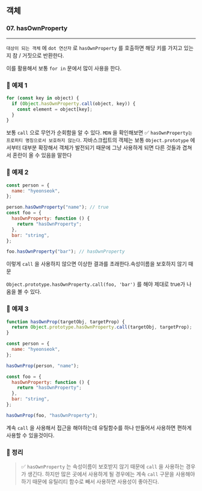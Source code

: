 ## 객체

### 07. hasOwnProperty

---

`대상이 되는 객체` 에 `dot 연산자` 로 `hasOwnProperty` 를 호출하면 해당 키를 가지고 있는지 참 / 거짓으로 반환한다.

이를 활용해서 보통 `for in` 문에서 많이 사용을 한다.

### 📌 예제 1

```js
for (const key in object) {
  if (Object.hasOwnProperty.call(object, key)) {
    const element = object[key];
  }
}
```

보통 `call` 으로 무언가 순회함을 알 수 있다. `MDN` 을 확인해보면 ✅ `hasOwnProperty는 프로퍼티 명칭으로서 보호하지 않는다`. 자바스크립트의 객체는 보통 `Object.prototype` 에서부터 대부분 확장해서 객체가 발전되기 때문에 그냥 사용하게 되면 다른 것들과 겹쳐서 혼란이 올 수 있음을 말한다

### 📌 예제 2

```js
const person = {
  name: "hyeonseok",
};

person.hasOwnProperty("name"); // true
const foo = {
  hasOwnProperty: function () {
    return "hasOwnProperty";
  },
  bar: "string",
};

foo.hasOwnProperty("bar"); // hasOwnProperty
```

이렇게 `call` 을 사용하지 않으면 이상한 결과를 초래한다.속성이름을 보호하지 않기 때문

`Object.prototype.hasOwnProperty.call(foo, 'bar')` 를 해야 제대로 true가 나옴을 볼 수 있다.

### 📌 예제 3

```js
function hasOwnProp(targetObj, targetProp) {
  return Object.prototype.hasOwnProperty.call(targetObj, targetProp);
}

const person = {
  name: "hyeonseok",
};

hasOwnProp(person, "name");

const foo = {
  hasOwnProperty: function () {
    return "hasOwnProperty";
  },
  bar: "string",
};

hasOwnProp(foo, "hasOwnProperty");
```

계속 `call` 을 사용해서 접근을 해야하는데 유틸함수를 하나 만들어서 사용하면 편하게 사용할 수 있을것이다.

### 📌 정리

> ✅ `hasOwnProperty` 는 속성이름이 보호받지 않기 때문에 `call` 을 사용하는 경우가 생긴다. 하지만 많은 곳에서 사용하게 될 경우에는 계속 `call` 구문을 사용해야 하기 때문에 유틸리티 함수로 빼서 사용하면 사용성이 좋아진다.
